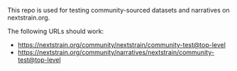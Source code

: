 This repo is used for testing community-sourced datasets and narratives on nextstrain.org.

The following URLs should work:

* <https://nextstrain.org/community/nextstrain/community-test@top-level>
* <https://nextstrain.org/community/narratives/nextstrain/community-test@top-level>
